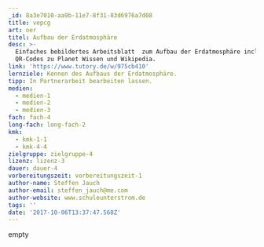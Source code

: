 ```yaml
---
_id: 8a3e7010-aa9b-11e7-8f31-83d6976a7d08
title: vepcg
art: oer
titel: Aufbau der Erdatmosphäre
desc: >-
  Einfaches bebildertes Arbeitsblatt  zum Aufbau der Erdatmosphäre incl.
  QR-Codes zu Planet Wissen und Wikipedia.
link: 'https://www.tutory.de/w/975cb410'
lernziele: Kennen des Aufbaus der Erdatmosphäre.
tipp: In Partnerarbeit bearbeiten lassen.
medien:
  - medien-1
  - medien-2
  - medien-3
fach: fach-4
long-fach: long-fach-2
kmk:
  - kmk-1-1
  - kmk-4-4
zielgruppe: zielgruppe-4
lizenz: lizenz-3
dauer: dauer-4
vorbereitungszeit: vorbereitungszeit-1
author-name: Steffen Jauch
author-email: steffen_jauch@me.com
author-website: www.schuleunterstrom.de
tags: ''
date: '2017-10-06T13:37:47.568Z'
---
```

empty
